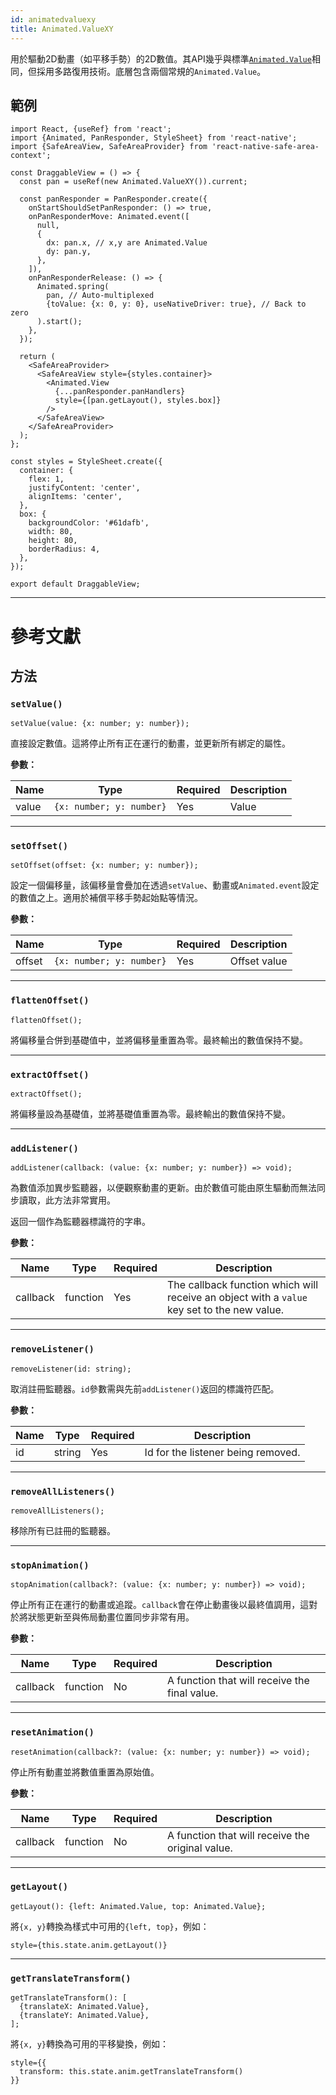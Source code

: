 ```yaml
---
id: animatedvaluexy
title: Animated.ValueXY
---
```


用於驅動2D動畫（如平移手勢）的2D數值。其API幾乎與標準[`Animated.Value`](animatedvalue)相同，但採用多路復用技術。底層包含兩個常規的`Animated.Value`。

## 範例

```SnackPlayer name=Animated.ValueXY%20Example
import React, {useRef} from 'react';
import {Animated, PanResponder, StyleSheet} from 'react-native';
import {SafeAreaView, SafeAreaProvider} from 'react-native-safe-area-context';

const DraggableView = () => {
  const pan = useRef(new Animated.ValueXY()).current;

  const panResponder = PanResponder.create({
    onStartShouldSetPanResponder: () => true,
    onPanResponderMove: Animated.event([
      null,
      {
        dx: pan.x, // x,y are Animated.Value
        dy: pan.y,
      },
    ]),
    onPanResponderRelease: () => {
      Animated.spring(
        pan, // Auto-multiplexed
        {toValue: {x: 0, y: 0}, useNativeDriver: true}, // Back to zero
      ).start();
    },
  });

  return (
    <SafeAreaProvider>
      <SafeAreaView style={styles.container}>
        <Animated.View
          {...panResponder.panHandlers}
          style={[pan.getLayout(), styles.box]}
        />
      </SafeAreaView>
    </SafeAreaProvider>
  );
};

const styles = StyleSheet.create({
  container: {
    flex: 1,
    justifyContent: 'center',
    alignItems: 'center',
  },
  box: {
    backgroundColor: '#61dafb',
    width: 80,
    height: 80,
    borderRadius: 4,
  },
});

export default DraggableView;
```

---

# 參考文獻

## 方法

### `setValue()`

```tsx
setValue(value: {x: number; y: number});
```

直接設定數值。這將停止所有正在運行的動畫，並更新所有綁定的屬性。

**參數：**

| Name  | Type                     | Required | Description |
| ----- | ------------------------ | -------- | ----------- |
| value | `{x: number; y: number}` | Yes      | Value       |

---

### `setOffset()`

```tsx
setOffset(offset: {x: number; y: number});
```

設定一個偏移量，該偏移量會疊加在透過`setValue`、動畫或`Animated.event`設定的數值之上。適用於補償平移手勢起始點等情況。

**參數：**

| Name   | Type                     | Required | Description  |
| ------ | ------------------------ | -------- | ------------ |
| offset | `{x: number; y: number}` | Yes      | Offset value |

---

### `flattenOffset()`

```tsx
flattenOffset();
```

將偏移量合併到基礎值中，並將偏移量重置為零。最終輸出的數值保持不變。

---

### `extractOffset()`

```tsx
extractOffset();
```

將偏移量設為基礎值，並將基礎值重置為零。最終輸出的數值保持不變。

---

### `addListener()`

```tsx
addListener(callback: (value: {x: number; y: number}) => void);
```

為數值添加異步監聽器，以便觀察動畫的更新。由於數值可能由原生驅動而無法同步讀取，此方法非常實用。

返回一個作為監聽器標識符的字串。

**參數：**

| Name     | Type     | Required | Description                                                                                 |
| -------- | -------- | -------- | ------------------------------------------------------------------------------------------- |
| callback | function | Yes      | The callback function which will receive an object with a `value` key set to the new value. |

---

### `removeListener()`

```tsx
removeListener(id: string);
```

取消註冊監聽器。`id`參數需與先前`addListener()`返回的標識符匹配。

**參數：**

| Name | Type   | Required | Description                        |
| ---- | ------ | -------- | ---------------------------------- |
| id   | string | Yes      | Id for the listener being removed. |

---

### `removeAllListeners()`

```tsx
removeAllListeners();
```

移除所有已註冊的監聽器。

---

### `stopAnimation()`

```tsx
stopAnimation(callback?: (value: {x: number; y: number}) => void);
```

停止所有正在運行的動畫或追蹤。`callback`會在停止動畫後以最終值調用，這對於將狀態更新至與佈局動畫位置同步非常有用。

**參數：**

| Name     | Type     | Required | Description                                   |
| -------- | -------- | -------- | --------------------------------------------- |
| callback | function | No       | A function that will receive the final value. |

---

### `resetAnimation()`

```tsx
resetAnimation(callback?: (value: {x: number; y: number}) => void);
```

停止所有動畫並將數值重置為原始值。

**參數：**

| Name     | Type     | Required | Description                                      |
| -------- | -------- | -------- | ------------------------------------------------ |
| callback | function | No       | A function that will receive the original value. |

---

### `getLayout()`

```tsx
getLayout(): {left: Animated.Value, top: Animated.Value};
```

將`{x, y}`轉換為樣式中可用的`{left, top}`，例如：

```tsx
style={this.state.anim.getLayout()}
```

---

### `getTranslateTransform()`

```tsx
getTranslateTransform(): [
  {translateX: Animated.Value},
  {translateY: Animated.Value},
];
```

將`{x, y}`轉換為可用的平移變換，例如：

```tsx
style={{
  transform: this.state.anim.getTranslateTransform()
}}
```
